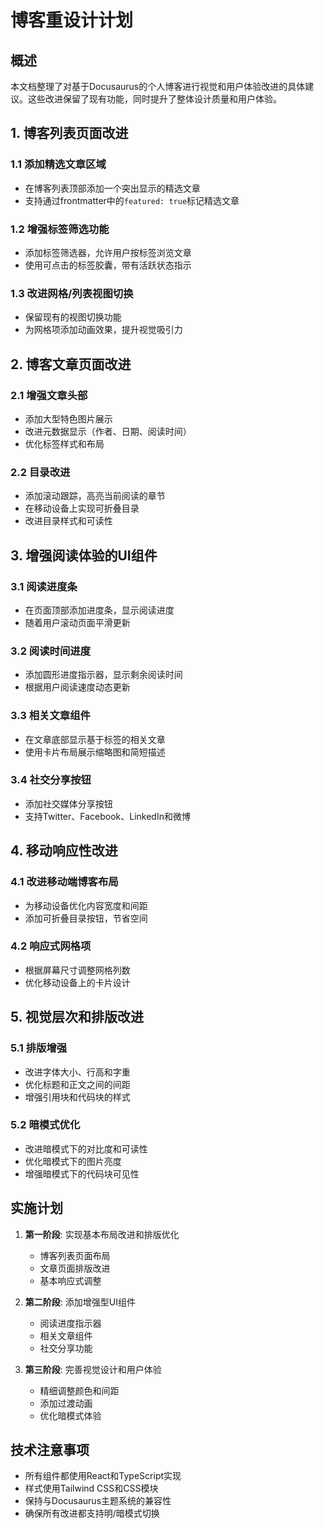 # 博客重设计计划

## 概述

本文档整理了对基于Docusaurus的个人博客进行视觉和用户体验改进的具体建议。这些改进保留了现有功能，同时提升了整体设计质量和用户体验。

## 1. 博客列表页面改进

### 1.1 添加精选文章区域
- 在博客列表顶部添加一个突出显示的精选文章
- 支持通过frontmatter中的`featured: true`标记精选文章

### 1.2 增强标签筛选功能
- 添加标签筛选器，允许用户按标签浏览文章
- 使用可点击的标签胶囊，带有活跃状态指示

### 1.3 改进网格/列表视图切换
- 保留现有的视图切换功能
- 为网格项添加动画效果，提升视觉吸引力

## 2. 博客文章页面改进

### 2.1 增强文章头部
- 添加大型特色图片展示
- 改进元数据显示（作者、日期、阅读时间）
- 优化标签样式和布局

### 2.2 目录改进
- 添加滚动跟踪，高亮当前阅读的章节
- 在移动设备上实现可折叠目录
- 改进目录样式和可读性

## 3. 增强阅读体验的UI组件

### 3.1 阅读进度条
- 在页面顶部添加进度条，显示阅读进度
- 随着用户滚动页面平滑更新

### 3.2 阅读时间进度
- 添加圆形进度指示器，显示剩余阅读时间
- 根据用户阅读速度动态更新

### 3.3 相关文章组件
- 在文章底部显示基于标签的相关文章
- 使用卡片布局展示缩略图和简短描述

### 3.4 社交分享按钮
- 添加社交媒体分享按钮
- 支持Twitter、Facebook、LinkedIn和微博

## 4. 移动响应性改进

### 4.1 改进移动端博客布局
- 为移动设备优化内容宽度和间距
- 添加可折叠目录按钮，节省空间

### 4.2 响应式网格项
- 根据屏幕尺寸调整网格列数
- 优化移动设备上的卡片设计

## 5. 视觉层次和排版改进

### 5.1 排版增强
- 改进字体大小、行高和字重
- 优化标题和正文之间的间距
- 增强引用块和代码块的样式

### 5.2 暗模式优化
- 改进暗模式下的对比度和可读性
- 优化暗模式下的图片亮度
- 增强暗模式下的代码块可见性

## 实施计划

1. **第一阶段**: 实现基本布局改进和排版优化
   - 博客列表页面布局
   - 文章页面排版改进
   - 基本响应式调整

2. **第二阶段**: 添加增强型UI组件
   - 阅读进度指示器
   - 相关文章组件
   - 社交分享功能

3. **第三阶段**: 完善视觉设计和用户体验
   - 精细调整颜色和间距
   - 添加过渡动画
   - 优化暗模式体验

## 技术注意事项

- 所有组件都使用React和TypeScript实现
- 样式使用Tailwind CSS和CSS模块
- 保持与Docusaurus主题系统的兼容性
- 确保所有改进都支持明/暗模式切换